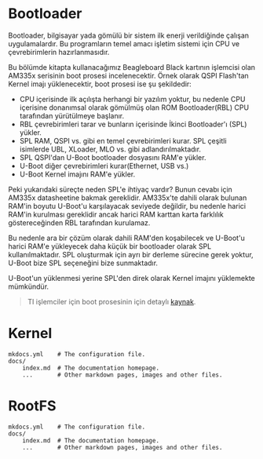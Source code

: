 # Bootloader

Bootloader, bilgisayar yada gömülü bir sistem ilk enerji verildiğinde çalışan uygulamalardır. Bu programların temel amacı işletim sistemi için CPU ve çevrebirimlerin hazırlanmasıdır.

Bu bölümde kitapta kullanacağımız Beagleboard Black kartının işlemcisi olan AM335x serisinin boot prosesi incelenecektir. Örnek olarak QSPI Flash'tan Kernel imajı yüklenecektir, boot prosesi ise şu şekildedir:

* CPU içerisinde ilk açılışta herhangi bir yazılım yoktur, bu nedenle CPU içerisine donanımsal olarak gömülmüş olan ROM Bootloader(RBL) CPU tarafından yürütülmeye başlanır.
* RBL çevrebirimleri tarar ve bunların içerisinde İkinci Bootloader'ı (SPL) yükler.
* SPL RAM, QSPI vs. gibi en temel çevrebirimleri kurar. SPL çeşitli isimlerde UBL, XLoader, MLO  vs. gibi adlandırılmaktadır.
* SPL QSPI'dan U-Boot bootloader dosyasını RAM'e yükler.
* U-Boot diğer çevrebirimleri kurar(Ethernet, USB vs.)
* U-Boot Kernel imajını RAM'e yükler.

Peki yukarıdaki süreçte neden SPL'e ihtiyaç vardır? Bunun cevabı için AM335x datasheetine bakmak gereklidir. AM335x'te dahili olarak bulunan RAM'in boyutu U-Boot'u karşılayacak seviyede değildir, bu nedenle harici RAM'in kurulması gereklidir ancak harici RAM karttan karta farklılık göstereceğinden RBL tarafından kurulamaz.

Bu nedenle ara bir çözüm olarak dahili RAM'den koşabilecek ve U-Boot'u harici RAM'e yükleyecek daha küçük bir bootloader olarak SPL kullanılmaktadır. SPL oluşturmak için ayrı bir derleme sürecine gerek yoktur, U-Boot bize SPL seçeneğini bize sunmaktadır. 

U-Boot'un yüklenmesi yerine SPL'den direk olarak Kernel imajını yüklemekte mümkündür.

>TI işlemciler için boot prosesinin için detaylı [kaynak](https://training.ti.com/system/files/docs/sitara_boot_camp_03_giving_linux_the_boot.pptx).

# Kernel

    mkdocs.yml    # The configuration file.
    docs/
        index.md  # The documentation homepage.
        ...       # Other markdown pages, images and other files. 

# RootFS

    mkdocs.yml    # The configuration file.
    docs/
        index.md  # The documentation homepage.
        ...       # Other markdown pages, images and other files.  